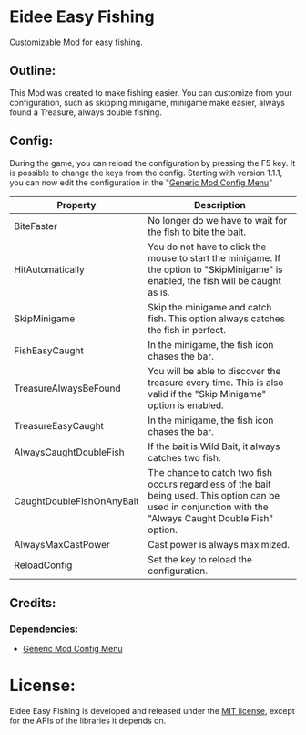 # Eidee Easy Fishing
Customizable Mod for easy fishing.

## Outline:
This Mod was created to make fishing easier. You can customize from your configuration, such as skipping minigame, minigame make easier, always found a Treasure, always double fishing.

## Config:
During the game, you can reload the configuration by pressing the F5 key. It is possible to change the keys from the config.
Starting with version 1.1.1, you can now edit the configuration in the "[Generic Mod Config Menu](https://www.nexusmods.com/stardewvalley/mods/5098)"

|Property|Description|
|--------|-----------|
|BiteFaster|No longer do we have to wait for the fish to bite the bait.|
|HitAutomatically|You do not have to click the mouse to start the minigame. If the option to "SkipMinigame" is enabled, the fish will be caught as is.|
|SkipMinigame|Skip the minigame and catch fish. This option always catches the fish in perfect.|
|FishEasyCaught|In the minigame, the fish icon chases the bar.|
|TreasureAlwaysBeFound|You will be able to discover the treasure every time. This is also valid if the "Skip Minigame" option is enabled.|
|TreasureEasyCaught|In the minigame, the fish icon chases the bar.|
|AlwaysCaughtDoubleFish|If the bait is Wild Bait, it always catches two fish.|
|CaughtDoubleFishOnAnyBait|The chance to catch two fish occurs regardless of the bait being used. This option can be used in conjunction with the "Always Caught Double Fish" option.|
|AlwaysMaxCastPower|Cast power is always maximized.|
|ReloadConfig|Set the key to reload the configuration.|

## Credits:
### Dependencies:
* [Generic Mod Config Menu](https://www.nexusmods.com/stardewvalley/mods/5098)

# License:
Eidee Easy Fishing is developed and released under the [MIT license](./LICENSE), except for the APIs of the libraries it depends on.
